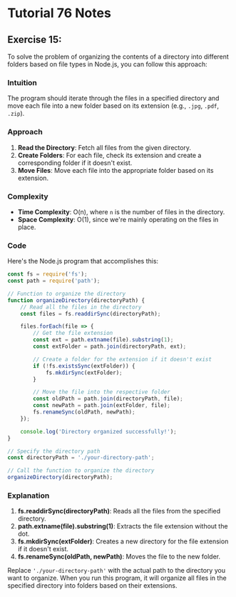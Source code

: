 # Tutorial **76** Notes

## Exercise 15:

To solve the problem of organizing the contents of a directory into different folders based on file types in Node.js, you can follow this approach:

### **Intuition**
The program should iterate through the files in a specified directory and move each file into a new folder based on its extension (e.g., `.jpg`, `.pdf`, `.zip`).

### **Approach**
1. **Read the Directory**: Fetch all files from the given directory.
2. **Create Folders**: For each file, check its extension and create a corresponding folder if it doesn't exist.
3. **Move Files**: Move each file into the appropriate folder based on its extension.

### **Complexity**
- **Time Complexity**: O(n), where `n` is the number of files in the directory.
- **Space Complexity**: O(1), since we're mainly operating on the files in place.

### **Code**

Here's the Node.js program that accomplishes this:

```javascript
const fs = require('fs');
const path = require('path');

// Function to organize the directory
function organizeDirectory(directoryPath) {
    // Read all the files in the directory
    const files = fs.readdirSync(directoryPath);

    files.forEach(file => {
        // Get the file extension
        const ext = path.extname(file).substring(1);
        const extFolder = path.join(directoryPath, ext);

        // Create a folder for the extension if it doesn't exist
        if (!fs.existsSync(extFolder)) {
            fs.mkdirSync(extFolder);
        }

        // Move the file into the respective folder
        const oldPath = path.join(directoryPath, file);
        const newPath = path.join(extFolder, file);
        fs.renameSync(oldPath, newPath);
    });

    console.log('Directory organized successfully!');
}

// Specify the directory path
const directoryPath = './your-directory-path';

// Call the function to organize the directory
organizeDirectory(directoryPath);
```

### **Explanation**
1. **fs.readdirSync(directoryPath)**: Reads all the files from the specified directory.
2. **path.extname(file).substring(1)**: Extracts the file extension without the dot.
3. **fs.mkdirSync(extFolder)**: Creates a new directory for the file extension if it doesn't exist.
4. **fs.renameSync(oldPath, newPath)**: Moves the file to the new folder.

Replace `'./your-directory-path'` with the actual path to the directory you want to organize. When you run this program, it will organize all files in the specified directory into folders based on their extensions.